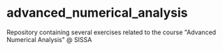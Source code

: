 # advanced_numerical_analysis
Repository containing several exercises related to the course "Advanced Numerical Analysis" @ SISSA
